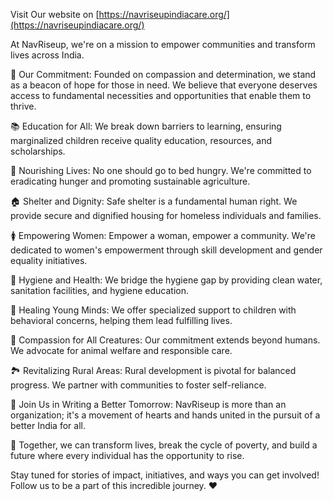 Visit Our website on [https://navriseupindiacare.org/](https://navriseupindiacare.org/)

At NavRiseup, we're on a mission to empower communities and transform lives across India.

🤝 Our Commitment: Founded on compassion and determination, we stand as a beacon of hope for those in need. We believe that everyone deserves access to fundamental necessities and opportunities that enable them to thrive.

📚 Education for All: We break down barriers to learning, ensuring marginalized children receive quality education, resources, and scholarships.

🍲 Nourishing Lives: No one should go to bed hungry. We're committed to eradicating hunger and promoting sustainable agriculture.

🏠 Shelter and Dignity: Safe shelter is a fundamental human right. We provide secure and dignified housing for homeless individuals and families.

🚺 Empowering Women: Empower a woman, empower a community. We're dedicated to women's empowerment through skill development and gender equality initiatives.

🌊 Hygiene and Health: We bridge the hygiene gap by providing clean water, sanitation facilities, and hygiene education.

🧒 Healing Young Minds: We offer specialized support to children with behavioral concerns, helping them lead fulfilling lives.

🐾 Compassion for All Creatures: Our commitment extends beyond humans. We advocate for animal welfare and responsible care.

🏞️ Revitalizing Rural Areas: Rural development is pivotal for balanced progress. We partner with communities to foster self-reliance.

🤝 Join Us in Writing a Better Tomorrow: NavRiseup is more than an organization; it's a movement of hearts and hands united in the pursuit of a better India for all.

🌄 Together, we can transform lives, break the cycle of poverty, and build a future where every individual has the opportunity to rise.

Stay tuned for stories of impact, initiatives, and ways you can get involved! Follow us to be a part of this incredible journey. ❤️
